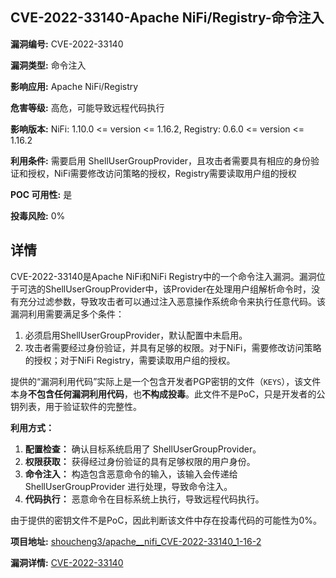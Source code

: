 ## CVE-2022-33140-Apache NiFi/Registry-命令注入

**漏洞编号:** CVE-2022-33140

**漏洞类型:** 命令注入

**影响应用:** Apache NiFi/Registry

**危害等级:** 高危，可能导致远程代码执行

**影响版本:** NiFi: 1.10.0 <= version <= 1.16.2, Registry: 0.6.0 <= version <= 1.16.2

**利用条件:** 需要启用 ShellUserGroupProvider，且攻击者需要具有相应的身份验证和授权，NiFi需要修改访问策略的授权，Registry需要读取用户组的授权

**POC 可用性:** 是

**投毒风险:** 0%

## 详情

CVE-2022-33140是Apache NiFi和NiFi Registry中的一个命令注入漏洞。漏洞位于可选的ShellUserGroupProvider中，该Provider在处理用户组解析命令时，没有充分过滤参数，导致攻击者可以通过注入恶意操作系统命令来执行任意代码。该漏洞利用需要满足多个条件：

1.  必须启用ShellUserGroupProvider，默认配置中未启用。
2.  攻击者需要经过身份验证，并具有足够的权限。对于NiFi，需要修改访问策略的授权；对于NiFi Registry，需要读取用户组的授权。

提供的“漏洞利用代码”实际上是一个包含开发者PGP密钥的文件（`KEYS`），该文件本身**不包含任何漏洞利用代码**，也**不构成投毒**。此文件不是PoC，只是开发者的公钥列表，用于验证软件的完整性。

**利用方式：**

1.  **配置检查：** 确认目标系统启用了 ShellUserGroupProvider。
2.  **权限获取：** 获得经过身份验证的具有足够权限的用户身份。
3.  **命令注入：** 构造包含恶意命令的输入，该输入会传递给 ShellUserGroupProvider 进行处理，导致命令注入。
4.  **代码执行：** 恶意命令在目标系统上执行，导致远程代码执行。

由于提供的密钥文件不是PoC，因此判断该文件中存在投毒代码的可能性为0%。

**项目地址:** [shoucheng3/apache__nifi_CVE-2022-33140_1-16-2](https://github.com/shoucheng3/apache__nifi_CVE-2022-33140_1-16-2)

**漏洞详情:** [CVE-2022-33140](https://nvd.nist.gov/vuln/detail/CVE-2022-33140)
